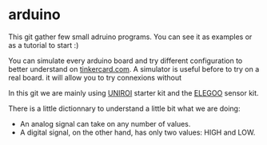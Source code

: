 # arduino
This git gather few small adruino programs. 
You can see it as examples or as a tutorial to start :)

You can simulate every arduino board and try different configuration to better understand  on [tinkercard.com](https://www.tinkercad.com/things/). A simulator is useful before to try on a real board. it will allow you to try connexions without 

In this git we are mainly using [UNIROI](https://www.amazon.fr/UNIROI-D%C3%A9butant-D%C3%A9marrage-Breadbroad-Tutoriels/dp/B07D8MZJX4/ref=asc_df_B07D8MZJX4/?tag=googshopfr-21&linkCode=df0&hvadid=313778003960&hvpos=&hvnetw=g&hvrand=5708067977225849342&hvpone=&hvptwo=&hvqmt=&hvdev=c&hvdvcmdl=&hvlocint=&hvlocphy=9056441&hvtargid=pla-616870301727&psc=1&tag=&ref=&adgrpid=68091174411&hvpone=&hvptwo=&hvadid=313778003960&hvpos=&hvnetw=g&hvrand=5708067977225849342&hvqmt=&hvdev=c&hvdvcmdl=&hvlocint=&hvlocphy=9056441&hvtargid=pla-616870301727) starter kit and the [ELEGOO](https://www.amazon.fr/Elegoo-Accessible%EF%BC%8DComposants-Electroniques-Accessoire-Professionnels/dp/B01N8U8OJL/ref=sr_1_1_sspa?__mk_fr_FR=%C3%85M%C3%85%C5%BD%C3%95%C3%91&dchild=1&keywords=elegoo+37+sensor+kit+v2&qid=1623153054&s=computers&sr=1-1-spons&psc=1&spLa=ZW5jcnlwdGVkUXVhbGlmaWVyPUExN1pFVjVISUNRRE5TJmVuY3J5cHRlZElkPUEwMjc1MDI1MjBJRjRBNUZOTURQNCZlbmNyeXB0ZWRBZElkPUEwOTc2NzIxMlBQNkFFT0ZVOVBJVSZ3aWRnZXROYW1lPXNwX2F0ZiZhY3Rpb249Y2xpY2tSZWRpcmVjdCZkb05vdExvZ0NsaWNrPXRydWU=) sensor kit.

There is a little dictionnary to understand a little bit what we are doing:
- An analog signal can take on any number of values.
- A digital signal, on the other hand, has only two values: HIGH and LOW.
